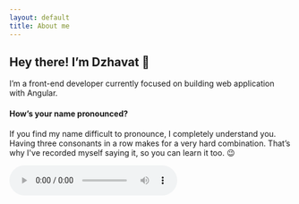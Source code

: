 ```yaml
---
layout: default
title: About me
---
```


## Hey there! I’m Dzhavat 👋

I’m a front-end developer currently focused on building web application with Angular.

#### How’s your name pronounced?

If you find my name difficult to pronounce, I completely understand you. Having three consonants in a row makes for a very hard combination. That’s why I've recorded myself saying it, so you can learn it too. 😉

<audio id="name" controls="">
	<source src="/assets/audio/name-pronounciation.mp3" type="audio/mpeg">
</audio>
